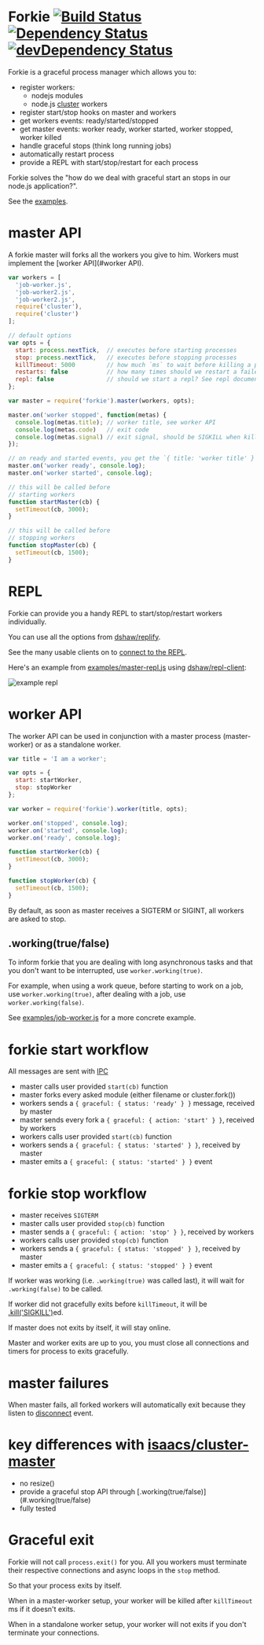 # Forkie [![Build Status](https://travis-ci.org/vvo/forkie.png?branch=master)](https://travis-ci.org/vvo/forkie) [![Dependency Status](https://david-dm.org/vvo/forkie.png?theme=shields.io)](https://david-dm.org/vvo/forkie) [![devDependency Status](https://david-dm.org/vvo/forkie/dev-status.png?theme=shields.io)](https://david-dm.org/vvo/forkie#info=devDependencies)

Forkie is a graceful process manager which allows you to:
- register workers:
  - nodejs modules
  - node.js [cluster](http://nodejs.org/api/cluster.html#cluster_cluster_fork_env) workers
- register start/stop hooks on master and workers
- get workers events: ready/started/stopped
- get master events: worker ready, worker started, worker stopped, worker killed
- handle graceful stops (think long running jobs)
- automatically restart process
- provide a REPL with start/stop/restart for each process

Forkie solves the "how do we deal with graceful start an stops in our node.js application?".

See the [examples](examples/).

# master API

A forkie master will forks all the workers you give to him.
Workers must implement the [worker API](#worker API).

```js
var workers = [
  'job-worker.js',
  'job-worker2.js',
  'job-worker2.js',
  require('cluster'),
  require('cluster')
];

// default options
var opts = {
  start: process.nextTick,  // executes before starting processes
  stop: process.nextTick,   // executes before stopping processes
  killTimeout: 5000         // how much `ms` to wait before killing a process that does not exits by itself
  restarts: false           // how many times should we restart a failed process, put `Infinity` or -1 for infinite restarts
  repl: false               // should we start a repl? See repl documentation
};

var master = require('forkie').master(workers, opts);

master.on('worker stopped', function(metas) {
  console.log(metas.title); // worker title, see worker API
  console.log(metas.code)   // exit code
  console.log(metas.signal) // exit signal, should be SIGKILL when killTimeout occurs
});

// on ready and started events, you get the `{ title: 'worker title' }`
master.on('worker ready', console.log);
master.on('worker started', console.log);

// this will be called before
// starting workers
function startMaster(cb) {
  setTimeout(cb, 3000);
}

// this will be called before
// stopping workers
function stopMaster(cb) {
  setTimeout(cb, 1500);
}
```

# REPL

Forkie can provide you a handy REPL to start/stop/restart workers individually.

You can use all the options from [dshaw/replify](https://github.com/dshaw/replify#options).

See the many usable clients on to [connect to the REPL](https://github.com/dshaw/replify#connect-to-the-repl).

Here's an example from [examples/master-repl.js](examples/master-repl.js) using
[dshaw/repl-client](https://github.com/dshaw/repl-client):

![example repl](http://dl.dropbox.com/u/3508235/Selection_152.png)

# worker API

The worker API can be used in conjunction with a
master process (master-worker) or as a standalone worker.

```js
var title = 'I am a worker';

var opts = {
  start: startWorker,
  stop: stopWorker
};

var worker = require('forkie').worker(title, opts);

worker.on('stopped', console.log);
worker.on('started', console.log);
worker.on('ready', console.log);

function startWorker(cb) {
  setTimeout(cb, 3000);
}

function stopWorker(cb) {
  setTimeout(cb, 1500);
}
```

By default, as soon as master receives a
SIGTERM or SIGINT, all workers are asked to stop.

## .working(true/false)

To inform forkie that you are dealing with long asynchronous tasks
and that you don't want to be interrupted, use `worker.working(true)`.

For example, when using a work queue,
before starting to work on a job, use `worker.working(true)`,
after dealing with a job, use `worker.working(false)`.

See [examples/job-worker.js](examples/job-worker.js) for
a more concrete example.

# forkie start workflow

All messages are sent with [IPC](http://nodejs.org/api/child_process.html#child_process_child_send_message_sendhandle)

- master calls user provided `start(cb)` function
- master forks every asked module (either filename or cluster.fork())
- workers sends a `{ graceful: { status: 'ready' } }` message, received by master
- master sends every fork a `{ graceful: { action: 'start' } }`, received by workers
- workers calls user provided `start(cb)` function
- workers sends a `{ graceful: { status: 'started' } }`, received by master
- master emits a `{ graceful: { status: 'started' } }` event

# forkie stop workflow

- master receives `SIGTERM`
- master calls user provided `stop(cb)` function
- master sends a `{ graceful: { action: 'stop' } }`, received by workers
- workers calls user provided `stop(cb)` function
- workers sends a `{ graceful: { status: 'stopped' } }`, received by master
- master emits a `{ graceful: { status: 'stopped' } }` event

If worker was working (i.e. `.working(true)` was called last), it will wait
for `.working(false)` to be called.

If worker did not gracefully exits before `killTimeout`, it will be [.kill('SIGKILL')](http://nodejs.org/api/child_process.html#child_process_child_kill_signal)ed.

If master does not exits by itself, it will stay online.

Master and worker exits are up to you, you must close all connections and timers for process
to exits gracefully.

# master failures

When master fails, all forked workers will automatically exit because they listen
to [disconnect](http://nodejs.org/api/child_process.html#child_process_event_disconnect) event.

# key differences with [isaacs/cluster-master](https://github.com/isaacs/cluster-master)

- no resize()
- provide a graceful stop API through [.working(true/false)](#.working(true/false)
- fully tested

# Graceful exit

Forkie will not call `process.exit()` for you.
All you workers must terminate their respective
connections and async loops in the `stop` method.

So that your process exits by itself.

When in a master-worker setup, your worker will be killed
after `killTimeout` ms if it doesn't exits.

When in a standalone worker setup, your worker will
not exits if you don't terminate your connections.

